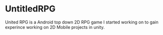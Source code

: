 # UntitledRPG

United RPG is a Android top down 2D RPG game I started working on to gain experince working on 2D Mobile projects in unity.
